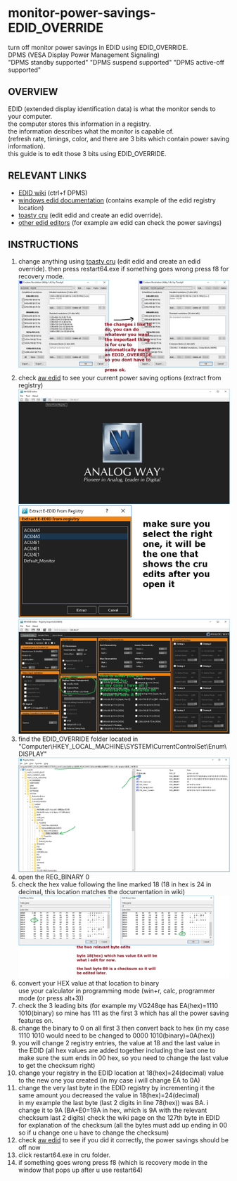 # monitor-power-savings-EDID_OVERRIDE
turn off monitor power savings in EDID using EDID_OVERRIDE.  
DPMS (VESA Display Power Management Signaling)  
"DPMS standby supported" "DPMS suspend supported" "DPMS active-off supported"


## OVERVIEW
EDID (extended display identification data) is what the monitor sends to your computer.  
the computer stores this information in a registry.  
the information describes what the monitor is capable of.   
(refresh rate, timings, color, and there are 3 bits which contain power saving information).  
this guide is to edit those 3 bits using EDID_OVERRIDE.

## RELEVANT LINKS
- [EDID wiki](https://en.wikipedia.org/wiki/Extended_Display_Identification_Data#EDID_1.4_data_format) (ctrl+f DPMS)
- [windows edid documentation](https://docs.microsoft.com/en-us/windows-hardware/drivers/display/overriding-monitor-edids#updating-an-edid) (contains example of the edid registry location)  
- [toasty cru](https://www.monitortests.com/forum/Thread-Custom-Resolution-Utility-CRU) (edit edid and create an edid override).  
- [other edid editors](https://www.monitortests.com/blog/list-of-edid-editors/) (for example aw edid can check the power savings)  

## INSTRUCTIONS
1. change anything using [toasty cru](https://www.monitortests.com/forum/Thread-Custom-Resolution-Utility-CRU) (edit edid and create an edid override). then press restart64.exe if something goes wrong press f8 for recovery mode.
  ![a](https://github.com/sunurnuts/monitor-power-savings-EDID_OVERRIDE/blob/main/cru%20changes.png?raw=true)
2. check [aw edid](https://www.analogway.com/americas/products/software-tools/aw-edid-editor/) to see your current power saving options (extract from registry)
  ![one](https://raw.githubusercontent.com/sunurnuts/monitor-power-savings-EDID_OVERRIDE/main/aw%20extract%20from%20registry.png)
  ![two](https://raw.githubusercontent.com/sunurnuts/monitor-power-savings-EDID_OVERRIDE/main/aw%20extract%20from%20registry%202.png)
  ![three](https://raw.githubusercontent.com/sunurnuts/monitor-power-savings-EDID_OVERRIDE/main/aw%20extract%20from%20registry%203.bmp)
3. find the EDID_OVERRIDE folder located in   "Computer\HKEY_LOCAL_MACHINE\SYSTEM\CurrentControlSet\Enum\DISPLAY\"
  ![e](https://raw.githubusercontent.com/sunurnuts/monitor-power-savings-EDID_OVERRIDE/main/edid%20override%20registry.png)
4. open the REG_BINARY 0 
5. check the hex value following the line marked 18 (18 in hex is 24 in decimal, this location matches the documentation in wiki)
  ![f](https://raw.githubusercontent.com/sunurnuts/monitor-power-savings-EDID_OVERRIDE/main/edid%20edit%201.png)
6. convert your HEX value at that location to binary  
use your calculator in programming mode (win+r, calc, programmer mode (or press alt+3))
7. check the 3 leading bits (for example my VG248qe has EA(hex)=1110 1010(binary) so mine has 111 as the first 3 which has all the power saving features on.
8. change the binary to 0 on all first 3 then convert back to hex (in my case 1110 1010 would need to be changed to 0000 1010(binary)=0A(hex))
9. you will change 2 registry entries, the value at 18 and the last value in the EDID (all hex values are added together including the last one to make sure the sum ends in 00 hex, so you need to change the last value to get the checksum right)
10. change your registry in the EDID location at 18(hex)=24(decimal) value to the new one you created (in my case i will change EA to 0A)
11. change the very last byte in the EDID registry by incrementing it the same amount you decreased the value in 18(hex)=24(decimal)  
in my example the last byte (last 2 digits in line 78(hex)) was BA. i change it to 9A (BA+E0=19A in hex, which is 9A with the relevant checksum last 2 digits) check the wiki page on the 127th byte in EDID for explanation of the checksum (all the bytes must add up ending in 00 so if u change one u have to change the checksum)
12. check [aw edid](https://www.analogway.com/americas/products/software-tools/aw-edid-editor/) to see if you did it correctly, the power savings should be off now
13. click restart64.exe in cru folder.
14. if something goes wrong press f8 (which is recovery mode in the window that pops up after u use restart64)

